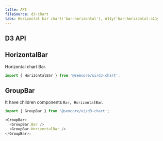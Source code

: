 ```yaml
---
title: API
fileSource: d3-chart
tabs: Horizontal bar chart('bar-horizontal'), A11y('bar-horizontal-a11y'), API('bar-horizontal-api'), Examples('bar-horizontal-d3-code'), Changelog('d3-chart-changelog')
---
```


## D3 API

## HorizontalBar

Horizontal chart Bar.

```js
import { HorizontalBar } from '@semcore/ui/d3-chart';
```

<TypesView type="HorizontalBarProps" :types={...types} />

## GroupBar

It have children components `Bar, HorizontalBar`.

```js
import { GroupBar } from '@semcore/ui/d3-chart';

<GroupBar>
  <GroupBar.Bar />
  <GroupBar.HorizontalBar />
</GroupBar>;
```

<TypesView type="GroupBarProps" :types={...types} />

<script setup>import { data as types } from '@types.data.ts';</script>
